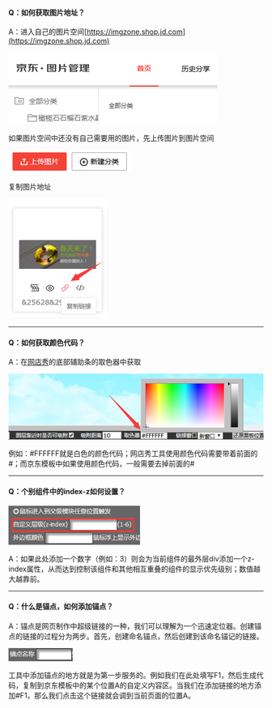 #### Q：如何获取图片地址？

A：进入自己的图片空间[https://imgzone.shop.jd.com](https://imgzone.shop.jd.com)

![](/assets/imo06t.png)

如果图片空间中还没有自己需要用的图片，先上传图片到图片空间

![](/assets/imfdl0t.png)

复制图片地址

![](/assets/ifl2rt.png)

---

#### Q：如何获取颜色代码？

A：在[网店秀](http://www.wangdianxiu.com/tool/)的底部辅助条的取色器中获取

![](/assets/iTTGGort.png)

例如：\#FFFFFF就是白色的颜色代码；网店秀工具使用颜色代码需要带着前面的\#；而京东模板中如果使用颜色代码，一般需要去掉前面的\#

---

#### Q：个别组件中的index-z如何设置？

![](/assets/i64trt.png)

A：如果此处添加一个数字（例如：3）则会为当前组件的最外层div添加一个z-index属性，从而达到控制该组件和其他相互重叠的组件的显示优先级别；数值越大越靠前。

---

#### Q：什么是锚点，如何添加锚点？

A：锚点是网页制作中超级链接的一种，我们可以理解为一个迅速定位器。创建锚点的链接的过程分为两步。首先，创建命名锚点，然后创建到该命名锚记的链接。

![](/assets/idrfgrt.png)

工具中添加锚点的地方就是为第一步服务的。例如我们在此处填写F1，然后生成代码，复制到京东模板中的某个位置A的自定义内容区。当我们在添加链接的地方添加\#F1，那么我们点击这个链接就会调到当前页面的位置A。





